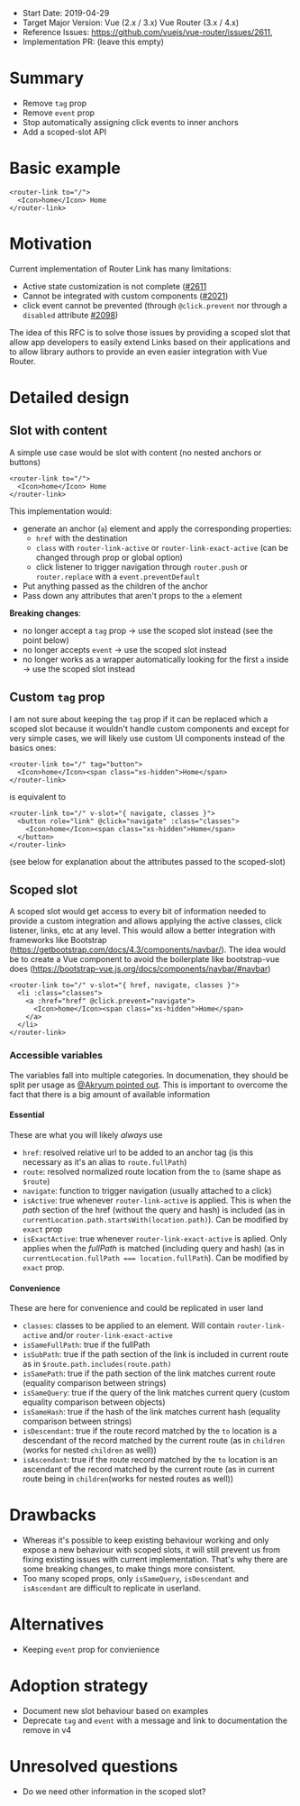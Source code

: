 - Start Date: 2019-04-29
- Target Major Version: Vue (2.x / 3.x) Vue Router (3.x / 4.x)
- Reference Issues: https://github.com/vuejs/vue-router/issues/2611,
- Implementation PR: (leave this empty)

# Summary

- Remove `tag` prop
- Remove `event` prop
- Stop automatically assigning click events to inner anchors
- Add a scoped-slot API

# Basic example

```vue
<router-link to="/">
  <Icon>home</Icon> Home
</router-link>
```

# Motivation

Current implementation of Router Link has many limitations:

- Active state customization is not complete ([#2611](https://github.com/vuejs/vue-router/issues/2611)
- Cannot be integrated with custom components ([#2021](https://github.com/vuejs/vue-router/issues/2021))
- click event cannot be prevented (through `@click.prevent` nor through a `disabled` attribute [#2098](https://github.com/vuejs/vue-router/pull/2098))

The idea of this RFC is to solve those issues by providing a scoped slot that allow app developers to easily extend Links based on their applications and to allow library authors to provide an even easier integration with Vue Router.

# Detailed design

## Slot with content

A simple use case would be slot with content (no nested anchors or buttons)

```vue
<router-link to="/">
  <Icon>home</Icon> Home
</router-link>
```

This implementation would:

- generate an anchor (`a`) element and apply the corresponding properties:
  - `href` with the destination
  - `class` with `router-link-active` or `router-link-exact-active` (can be changed through prop or global option)
  - click listener to trigger navigation through `router.push` or `router.replace` with a `event.preventDefault`
- Put anything passed as the children of the anchor
- Pass down any attributes that aren't props to the `a` element

**Breaking changes**:

- no longer accept a `tag` prop -> use the scoped slot instead (see the point below)
- no longer accepts `event` -> use the scoped slot instead
- no longer works as a wrapper automatically looking for the first `a` inside -> use the scoped slot instead

## Custom `tag` prop

I am not sure about keeping the `tag` prop if it can be replaced which a scoped slot because it wouldn't handle custom components and except for very simple cases, we will likely use custom UI components instead of the basics ones:

```vue
<router-link to="/" tag="button">
  <Icon>home</Icon><span class="xs-hidden">Home</span>
</router-link>
```

is equivalent to

```vue
<router-link to="/" v-slot="{ navigate, classes }">
  <button role="link" @click="navigate" :class="classes">
    <Icon>home</Icon><span class="xs-hidden">Home</span>
  </button>
</router-link>
```

(see below for explanation about the attributes passed to the scoped-slot)

## Scoped slot

A scoped slot would get access to every bit of information needed to provide a custom integration and allows applying the active classes, click listener, links, etc at any level. This would allow a better integration with frameworks like Bootstrap (https://getbootstrap.com/docs/4.3/components/navbar/). The idea would be to create a Vue component to avoid the boilerplate like bootstrap-vue does (https://bootstrap-vue.js.org/docs/components/navbar/#navbar)

```vue
<router-link to="/" v-slot="{ href, navigate, classes }">
  <li :class="classes">
    <a :href="href" @click.prevent="navigate">
      <Icon>home</Icon><span class="xs-hidden">Home</span>
    </a>
  </li>
</router-link>
```

### Accessible variables

The variables fall into multiple categories. In documenation, they should be split per usage as [@Akryum pointed out](https://github.com/vuejs/rfcs/pull/34#issuecomment-491381810). This is important to overcome the fact that there is a big amount of available information

#### Essential

These are what you will likely *always* use

- `href`: resolved relative url to be added to an anchor tag (is this necessary as it's an alias to `route.fullPath`)
- `route`: resolved normalized route location from the `to` (same shape as `$route`)
- `navigate`: function to trigger navigation (usually attached to a click)
- `isActive`: true whenever `router-link-active` is applied. This is when the _path_ section of the href (without the query and hash) is included (as in `currentLocation.path.startsWith(location.path)`). Can be modified by `exact` prop
- `isExactActive`: true whenever `router-link-exact-active` is aplied. Only applies when the _fullPath_ is matched (including query and hash) (as in `currentLocation.fullPath === location.fullPath`). Can be modified by `exact` prop.

#### Convenience

These are here for convenience and could be replicated in user land

- `classes`: classes to be applied to an element. Will contain `router-link-active` and/or `router-link-exact-active`
- `isSameFullPath`: true if the fullPath
- `isSubPath`: true if the path section of the link is included in current route as in `$route.path.includes(route.path)`
- `isSamePath`: true if the path section of the link matches current route (equality comparison between strings)
- `isSameQuery`: true if the query of the link matches current query (custom equality comparison between objects)
- `isSameHash`: true if the hash of the link matches current hash (equality comparison between strings)
- `isDescendant`: true if the route record matched by the `to` location is a descendant of the record matched by the current route (as in `children` (works for nested `children` as well))
- `isAscendant`: true if the route record matched by the `to` location is an ascendant of the record matched by the current route (as in current route being in `children`(works for nested routes as well))

# Drawbacks

- Whereas it's possible to keep existing behaviour working and only expose a new behaviour with scoped slots, it will still prevent us from fixing existing issues with current implementation. That's why there are some breaking changes, to make things more consistent.
- Too many scoped props, only `isSameQuery`, `isDescendant` and `isAscendant` are difficult to replicate in userland.

# Alternatives

- Keeping `event` prop for convienience

# Adoption strategy

- Document new slot behaviour based on examples
- Deprecate `tag` and `event` with a message and link to documentation the remove in v4

# Unresolved questions

- Do we need other information in the scoped slot?
